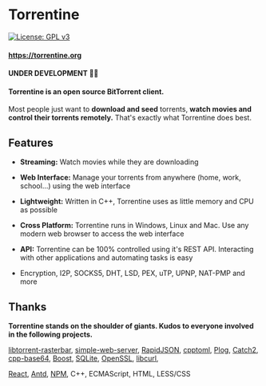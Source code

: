 # Torrentine

[![License: GPL v3](https://img.shields.io/badge/License-GPL%20v3-blue.svg)](https://www.gnu.org/licenses/gpl-3.0)

#### https://torrentine.org
#### UNDER DEVELOPMENT :man_technologist:
#### Torrentine is an open source BitTorrent client. 

 Most people just want to **download and seed** torrents, **watch movies and control their torrents remotely.** That's exactly what Torrentine does best.

## Features
* **Streaming:** Watch movies while they are downloading

* **Web Interface:** Manage your torrents from anywhere (home, work, school...) using the web interface

* **Lightweight:** Written in C++, Torrentine uses as little memory and CPU as possible

* **Cross Platform:** Torrentine runs in Windows, Linux and Mac. Use any modern web browser to access the web interface

* **API:** Torrentine can be 100% controlled using it's REST API. Interacting with other applications and automating tasks is easy

* Encryption, I2P, SOCKS5, DHT, LSD, PEX, uTP, UPNP, NAT-PMP and more


## Thanks
**Torrentine stands on the shoulder of giants. Kudos to everyone involved in the following projects.**

[libtorrent-rasterbar](https://www.libtorrent.org/index.html),
[simple-web-server](https://gitlab.com/eidheim/Simple-Web-Server),
[RapidJSON](https://github.com/Tencent/rapidjson),
[cpptoml](https://github.com/skystrife/cpptoml),
[Plog](https://github.com/SergiusTheBest/plog),
[Catch2](https://github.com/catchorg/Catch2),
[cpp-base64](https://github.com/ReneNyffenegger/cpp-base64),
[Boost](https://www.boost.org/),
[SQLite](https://www.sqlite.org/index.html),
[OpenSSL](https://www.openssl.org/),
[libcurl](https://curl.haxx.se/libcurl/),

[React](https://reactjs.org/),
[Antd](https://ant.design/),
[NPM](https://www.npmjs.com/),
C++,
ECMAScript,
HTML,
LESS/CSS

